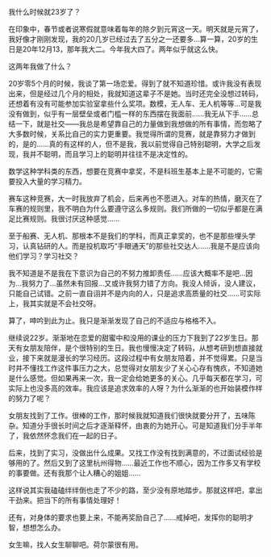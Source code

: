 我什么时候就23岁了？

在印象中，春节或者说寒假就意味着每年的除夕到元宵这一天。明天就是元宵了，我好像才刚刚发现，我的20几岁已经过去了五分之一还要多...算一算，20岁的生日是20年12月13，那年我大二。今年我大四了。两年似乎就这么快。

这两年我做了什么？

20岁零5个月的时候，我谈了第一场恋爱。得到了就不知道珍惜。或许我没有表现出来，但是经过几个月的相处，我就知道这辈子不是她。当时还完全没想过转码，还想着有没有可能参加实验室拿些什么奖项。数模，无人车、无人机等等...可是我没有做到，似乎有一层壁垒或者门槛一样的东西摆在我面前......我无从下手......总结一下，就是社交——我总是希望靠自己的力量做到我想做的所有事情，而忽略了大多数时候，关系比自己的实力更重要。我觉得所谓的竞赛，就是靠努力才做到的，是的......真的有这样的人，但不是我，我以前觉得自己特别聪明，大学之后发现，我并不聪明，而且学习上的聪明并往往不是决定性的。

数学这种学科类的东西，想要在竞赛中拿奖，不是科班生基本上是不可能的，它需要投入大量的学习精力。

赛车这种竞赛，大一时我放弃了机会，后来再也不愿进入。对车的热情，磨灭在了车赛的规则里，我不明白为什么要遵守这么多规则。我们所做的一切似乎都是在满足比赛规则。我很讨厌这种感觉......

至于船赛、无人机、那根本不是我们的学科，而真正拿奖的，也不是那些埋头学习，认真钻研的人。而是投机取巧“手眼通天”的那些社交达人......我是不是应该向他们学习？学习社交？

我不知道是不是我在下意识为自己的不努力推卸责任......应该大概率不是吧...因为...我努力了...虽然未有回报...又或许我努力错了方向。我没人倾诉，没人建议，只能自己试错。之前一直自诩并不是内向的人，只是追求高质量的社交......可实际上，我其实就是不会社交呀。

算了，呻吟到此为止。我只是渐渐发现了自己的不适应与格格不入。

继续说22岁。渐渐地在恋爱的甜蜜中和没用的课业的压力下我到了22岁生日。那天有女朋友陪伴，是个很特别的生日。我也慢慢决定了转码，从想考研到想直接就业，接下来就是漫长的学习经历。这段过程中有女朋友陪着，并不觉得累。只是当时并不懂找工作这件事压力之大，总觉得对女朋友少了关心心存有愧疚，不知道她是什么感觉。但如果再来一次，我一定会给她更多的关心。几乎每天都在学习，可实际上也没多高的效率。我应该是追求效率的人呀？为什么渐渐的也开始装模作样的努力了呢？

女朋友找到了工作。很棒的工作，那时候我就知道我们很快就要分开了，五味陈杂。知道分手很长时间之后才逐渐释怀，由衷的为她开心。可是知道我们分手半年了，我依然怀念我们在一起的日子。

后来，找到了实习，没做出什么成果。又找工作没有找到满意的，不过面试经验是够用的了。然后又到了这里杭州得物......最近工作也不顺心，因为工作多又有学校的事要做。还有我那个让人糟心的姐姐......

这样说其实我磕磕绊绊倒也走了不少的路，至少没有原地踏步。那就这样吧，拿出干劲来。把当下的所有事情处理好！

还有，对身体的要求也要上来，不能再奖励自己了......戒掉吧，发挥你的聪明才智，想想怎么办。

女生嘛，找人女生聊聊吧。荷尔蒙很有用。